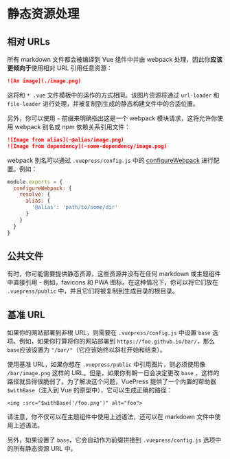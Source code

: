 # 静态资源处理

## 相对 URLs

所有 markdown 文件都会被编译到 Vue 组件中并由 webpack 处理，因此你**应该更倾向于**使用相对 URL 引用任意资源：

``` md
![An image](./image.png)
```

这将和 `* .vue` 文件模板中的运作的方式相同。该图片资源将通过 `url-loader` 和 `file-loader` 进行处理，并被复制到生成的静态构建文件中的合适位置。

另外，你可以使用 `~` 前缀来明确指出这是一个 webpack 模块请求，这将允许你使用 webpack 别名或 npm 依赖关系引用文件：

``` md
![Image from alias](~@alias/image.png)
![Image from dependency](~some-dependency/image.png)
```

webpack 别名可以通过 `.vuepress/config.js` 中的 [configureWebpack](/config/#configurewebpack) 进行配置。例如：

``` js
module.exports = {
  configureWebpack: {
    resolve: {
      alias: {
        '@alias': 'path/to/some/dir'
      }
    }
  }
}
```

## 公共文件

有时，你可能需要提供静态资源，这些资源并没有在任何 markdown 或主题组件中直接引用 - 例如，favicons 和 PWA 图标。在这种情况下，你可以将它们放在 `.vuepress/public` 中，并且它们将被复制到生成目录的根目录。

## 基准 URL

如果你的网站部署到非根 URL，则需要在 `.vuepress/config.js` 中设置 `base` 选项。例如，如果你打算将你的网站部署到 `https://foo.github.io/bar/`，那么`base`应该设置为 `"/bar/"`（它应该始终以斜杠开始和结束）。

使用基准 URL，如果你想在 `.vuepress/public` 中引用图片，则必须使用像 `/bar/image.png` 这样的 URL。但是，如果你有朝一日会决定更改 `base` ，这样的路径就显得很脆弱了。为了解决这个问题，VuePress 提供了一个内置的帮助器 `$withBase`（注入到 Vue 的原型中），它可以生成正确的路径：

``` vue
<img :src="$withBase('/foo.png')" alt="foo">
```

请注意，你不仅可以在主题组件中使用上述语法，还可以在 markdown 文件中使用上述语法。

另外，如果设置了 `base`，它会自动作为前缀拼接到 `.vuepress/config.js` 选项中的所有静态资源 URL 中。